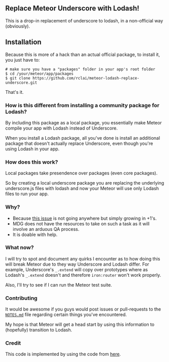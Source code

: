 ## Replace Meteor Underscore with Lodash!

This is a drop-in replacement of underscore to lodash, in a non-official way (obviously).

## Installation

Because this is more of a hack than an actual official package, to install it, you just have to:

```
# make sure you have a "packages" folder in your app's root folder
$ cd /your/meteor/app/packages
$ git clone https://github.com/rclai/meteor-lodash-replace-underscore.git
```

That's it.

### How is this different from installing a community package for Lodash?

By including this package as a local package, you essentially make Meteor compile your app with Lodash instead of Underscore. 

When you install a Lodash package, all you've done is install an additional package that doesn't actually replace Underscore, even though you're using Lodash in your app.

### How does this work?

Local packages take presendence over packages (even core packages). 

So by creating a local underscore package you are replacing the underlying underscore.js files with lodash and now your Meteor will use only Lodash files to run your app.

### Why?

- Because [this issue](https://github.com/meteor/meteor/issues/1009) is not going anywhere but simply growing in +1's.
- MDG does not have the resources to take on such a task as it will involve an arduous QA process.
- It is doable with help.

### What now?

I will try to spot and document any quirks I encounter as to how doing this will break Meteor due to they way Underscore and Lodash differ. For example, Underscore's `_.extend` will copy over prototypes where as Lodash's `_.extend` doesn't and therefore `iron:router` won't work properly.

Also, I'll try to see if I can run the Meteor test suite.

### Contributing

It would be awesome if you guys would post issues or pull-requests to the [`NOTES.md`](https://github.com/rclai/meteor-lodash-replace-underscore/blob/master/NOTES.md) file regarding certain things you've encountered.

My hope is that Meteor will get a head start by using this information to (hopefully) transition to Lodash.

### Credit

This code is implemented by using the code from [here](https://github.com/stevezhu/meteor-lodash).
